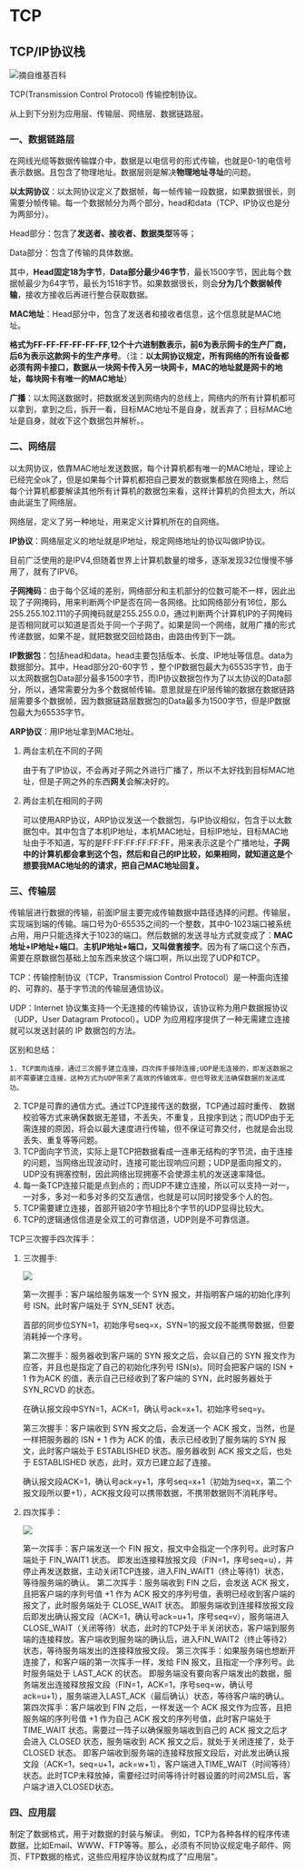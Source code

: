 # TCP

## TCP/IP协议栈

![摘自维基百科](https://cdn.jsdelivr.net/gh/wenqiangye/yesky_image@main/img/202301091427480.png)

TCP(Transmission Control Protocol) 传输控制协议。

从上到下分别为应用层、传输层、网络层、数据链路层。

### 一、数据链路层

在网线光缆等数据传输媒介中，数据是以电信号的形式传输，也就是0-1的电信号表示数据。且包含了物理地址。数据层则是解决**物理地址寻址**的问题。

**以太网协议**：以太网协议定义了数据帧，每一帧传输一段数据，如果数据很长，则需要分帧传输。每一个数据帧分为两个部分，head和data（TCP、IP协议也是分为两部分）。

Head部分：包含了**发送者、接收者、数据类型**等等；

Data部分：包含了传输的具体数据。

其中，**Head固定18为字节**，**Data部分最少46字节**，最长1500字节，因此每个数据帧最少为64字节，最长为1518字节。如果数据很长，则会**分为几个数据帧传输**，接收方接收后再进行整合获取数据。

**MAC地址**：Head部分中，包含了发送者和接收者信息，这个信息就是MAC地址。

**格式为FF-FF-FF-FF-FF-FF**,**12个十六进制数表示，前6为表示网卡的生产厂商，后6为表示这款网卡的生产序号**。（注：**以太网协议规定，所有网络的所有设备都必须有网卡接口，数据从一块网卡传入另一块网卡，MAC的地址就是网卡的地址，每块网卡有唯一的MAC地址**）

**广播**：以太网送数据时，把数据发送到网络内的总线上，网络内的所有计算机都可以拿到，拿到之后，拆开一看，目标MAC地址不是自身，就丢弃了；目标MAC地址是自身，就收下这个数据包并解析。。

### 二、网络层

以太网协议，依靠MAC地址发送数据，每个计算机都有唯一的MAC地址，理论上已经完全ok了，但是如果每个计算机都把自己要发的数据集都放在网络上，然后每个计算机都要解读其他所有计算机的数据包来看，这样计算机的负担太大，所以由此诞生了网络层。

网络层，定义了另一种地址，用来定义计算机所在的自网络。

**IP协议**：网络层定义的地址就是IP地址，规定网络地址的协议叫做IP协议。

目前广泛使用的是IPV4,但随着世界上计算机数量的增多，逐渐发现32位慢慢不够用了，就有了IPV6。

**子网掩码**：由于每个区域的差别，网络部分和主机部分的位数可能不一样，因此出现了子网掩码，用来判断两个IP是否在同一各网络。比如网络部分有16位，那么255.255.102.111的子网掩码就是255.255.0.0，通过判断两个计算机IP的子网掩码是否相同就可以知道是否处于同一个子网了。如果是同一个网络，就用广播的形式传递数据，如果不是，就把数据交回给路由，由路由传到下一跳。

**IP数据包**：包括head和data。head主要包括版本、长度、IP地址等信息。data为数据部分。其中，Head部分20-60字节 ，整个IP数据包最大为65535字节，由于以太网数据包Data部分最多1500字节，而IP协议数据包作为了以太协议的Data部分，所以，通常需要分为多个数据帧传输。意思就是在IP层传输的数据在数据链路层需要多个数据帧，因为数据链路层数据包的Data最多为1500字节，但是IP数据包最大为65535字节。

**ARP协议**：用IP地址拿到MAC地址。

1. 两台主机在不同的子网

   由于有了IP协议，不会再对子网之外进行广播了，所以不太好找到目标MAC地址，但是子网之外的东西**网关**会解决好的。

2. 两台主机在相同的子网

   可以使用ARP协议，ARP协议发送一个数据包，与IP协议相似，包含于以太数据包中。其中包含了本机IP地址，本机MAC地址，目标IP地址，目标MAC地址由于不知道，写的是FF:FF:FF:FF:FF:FF，用来表示这是个广播地址，**子网中的计算机都会拿到这个包，然后和自己的IP比较，如果相同，就知道这是个想要我MAC地址的的请求，把自己MAC地址回复。**

### 三、传输层

传输层进行数据的传输，前面IP层主要完成传输数据中路径选择的问题。传输层，实现端到端的传输。端口号为0-65535之间的一个整数，其中0-1023端口被系统占用，用户只能选择大于1023的端口。然后数据的发送寻址方式就变成了：**MAC地址+IP地址+端口**。**主机IP地址+端口，又叫做套接字**。因为有了端口这个东西，需要在原数据包基础上加东西来放这个端口啊，所以出现了UDP和TCP。

TCP：传输控制协议（TCP，Transmission Control Protocol）是一种面向连接的、可靠的、基于字节流的传输层通信协议。

UDP：Internet 协议集支持一个无连接的传输协议，该协议称为用户数据报协议（UDP，User Datagram Protocol）。UDP 为应用程序提供了一种无需建立连接就可以发送封装的 IP 数据包的方法。

区别和总结：

	1. TCP面向连接，通过三次握手建立连接，四次挥手接除连接;UDP是无连接的，即发送数据之前不需要建立连接，这种方式为UDP带来了高效的传输效率，但也导致无法确保数据的发送成功。

2. TCP是可靠的通信方式。通过TCP连接传送的数据，TCP通过超时重传、 数据校验等方式来确保数据无差错，不丢失，不重复，且按序到达；而UDP由于无需连接的原因，将会以最大速度进行传输，但不保证可靠交付，也就是会出现丢失、重复等等问题。
3. TCP面向字节流，实际上是TCP把数据看成一连串无结构的字节流，由于连接的问题，当网络出现波动时，连接可能出现响应问题；UDP是面向报文的，UDP没有拥塞控制，因此网络出现拥塞不会使源主机的发送速率降低。
4. 每一条TCP连接只能是点到点的；而UDP不建立连接，所以可以支持一对一，一对多，多对一和多对多的交互通信，也就是可以同时接受多个人的包。
5. TCP需要建立连接，首部开销20字节相比8个字节的UDP显得比较大。
6. TCP的逻辑通信信道是全双工的可靠信道，UDP则是不可靠信道。

TCP三次握手四次挥手：

1. 三次握手:

   ![](https://cdn.jsdelivr.net/gh/wenqiangye/yesky_image@main/img/202301102157884.png)

   第一次握手：客户端给服务端发一个 SYN 报文，并指明客户端的初始化序列号 ISN。此时客户端处于 SYN_SENT 状态。

   首部的同步位SYN=1，初始序号seq=x，SYN=1的报文段不能携带数据，但要消耗掉一个序号。

   第二次握手：服务器收到客户端的 SYN 报文之后，会以自己的 SYN 报文作为应答，并且也是指定了自己的初始化序列号 ISN(s)。同时会把客户端的 ISN + 1 作为ACK 的值，表示自己已经收到了客户端的 SYN，此时服务器处于 SYN_RCVD 的状态。

   在确认报文段中SYN=1，ACK=1，确认号ack=x+1，初始序号seq=y。

   第三次握手：客户端收到 SYN 报文之后，会发送一个 ACK 报文，当然，也是一样把服务器的 ISN + 1 作为 ACK 的值，表示已经收到了服务端的 SYN 报文，此时客户端处于 ESTABLISHED 状态。服务器收到 ACK 报文之后，也处于 ESTABLISHED 状态，此时，双方已建立起了连接。

   确认报文段ACK=1，确认号ack=y+1，序号seq=x+1（初始为seq=x，第二个报文段所以要+1），ACK报文段可以携带数据，不携带数据则不消耗序号。

2. 四次挥手：

   ![](https://cdn.jsdelivr.net/gh/wenqiangye/yesky_image@main/img/202301102159944.png)

   第一次挥手：客户端发送一个 FIN 报文，报文中会指定一个序列号。此时客户端处于 FIN_WAIT1 状态。
   即发出连接释放报文段（FIN=1，序号seq=u），并停止再发送数据，主动关闭TCP连接，进入FIN_WAIT1（终止等待1）状态，等待服务端的确认。
   第二次挥手：服务端收到 FIN 之后，会发送 ACK 报文，且把客户端的序列号值 +1 作为 ACK 报文的序列号值，表明已经收到客户端的报文了，此时服务端处于 CLOSE_WAIT 状态。
   即服务端收到连接释放报文段后即发出确认报文段（ACK=1，确认号ack=u+1，序号seq=v），服务端进入CLOSE_WAIT（关闭等待）状态，此时的TCP处于半关闭状态，客户端到服务端的连接释放。客户端收到服务端的确认后，进入FIN_WAIT2（终止等待2）状态，等待服务端发出的连接释放报文段。
   第三次挥手：如果服务端也想断开连接了，和客户端的第一次挥手一样，发给 FIN 报文，且指定一个序列号。此时服务端处于 LAST_ACK 的状态。
   即服务端没有要向客户端发出的数据，服务端发出连接释放报文段（FIN=1，ACK=1，序号seq=w，确认号ack=u+1），服务端进入LAST_ACK（最后确认）状态，等待客户端的确认。
   第四次挥手：客户端收到 FIN 之后，一样发送一个 ACK 报文作为应答，且把服务端的序列号值 +1 作为自己 ACK 报文的序列号值，此时客户端处于 TIME_WAIT 状态。需要过一阵子以确保服务端收到自己的 ACK 报文之后才会进入 CLOSED 状态，服务端收到 ACK 报文之后，就处于关闭连接了，处于 CLOSED 状态。
   即客户端收到服务端的连接释放报文段后，对此发出确认报文段（ACK=1，seq=u+1，ack=w+1），客户端进入TIME_WAIT（时间等待）状态。此时TCP未释放掉，需要经过时间等待计时器设置的时间2MSL后，客户端才进入CLOSED状态。

### 四、应用层

制定了数据格式，用于对数据的封装与解读。
例如，TCP为各种各样的程序传递数据，比如Email、WWW、FTP等等。那么，必须有不同协议规定电子邮件、网页、FTP数据的格式，这些应用程序协议就构成了"应用层"。



